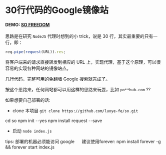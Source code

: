 30行代码的Google镜像站
========================

#### **DEMO: [SO FREEDOM](http://so.luoyefe.com/)**

思路是在研究 `NodeJS` 代理时想到的小 trick，说是 30 行，其实最重要的只有一行，即：

```js
req.pipe(request(URL)).res;
```

将客户端来的请求直接转发到相应的 URL 上，实现代理，基于这个原理，可以很容易的实现各种网站的镜像站点。

几行代码，完整可用的免翻墙 Google 搜索就完成了。

按这个思路来，任何网站都可以用这样的思路来玩耍，比如 `po**hub.com` ??

如果想要自己部署的话:

* clone 本项目 `git clone https://github.com/luoye-fe/so.git`

cd so
npm init --yes
npm install request --save

* 启动 `node index.js`

tips: 部署的机器必须能访问 google 
      建议使用forever: npm install forever -g && forever start index.js
